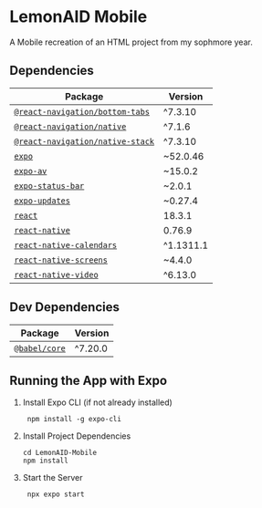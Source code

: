 # LemonAID Mobile

A Mobile recreation of an HTML project from my sophmore year. 

## Dependencies

| Package | Version |
|--------|---------|
| [`@react-navigation/bottom-tabs`](https://www.npmjs.com/package/@react-navigation/bottom-tabs) | ^7.3.10 |
| [`@react-navigation/native`](https://www.npmjs.com/package/@react-navigation/native) | ^7.1.6 |
| [`@react-navigation/native-stack`](https://www.npmjs.com/package/@react-navigation/native-stack) | ^7.3.10 |
| [`expo`](https://www.npmjs.com/package/expo) | ~52.0.46 |
| [`expo-av`](https://www.npmjs.com/package/expo-av) | ~15.0.2 |
| [`expo-status-bar`](https://www.npmjs.com/package/expo-status-bar) | ~2.0.1 |
| [`expo-updates`](https://www.npmjs.com/package/expo-updates) | ~0.27.4 |
| [`react`](https://www.npmjs.com/package/react) | 18.3.1 |
| [`react-native`](https://www.npmjs.com/package/react-native) | 0.76.9 |
| [`react-native-calendars`](https://www.npmjs.com/package/react-native-calendars) | ^1.1311.1 |
| [`react-native-screens`](https://www.npmjs.com/package/react-native-screens) | ~4.4.0 |
| [`react-native-video`](https://www.npmjs.com/package/react-native-video) | ^6.13.0 |

## Dev Dependencies

| Package | Version |
|---------|---------|
| [`@babel/core`](https://www.npmjs.com/package/@babel/core) | ^7.20.0 |

## Running the App with Expo

1. Install Expo CLI (if not already installed)

        npm install -g expo-cli


2. Install Project Dependencies

       cd LemonAID-Mobile
       npm install


3. Start the Server

        npx expo start
